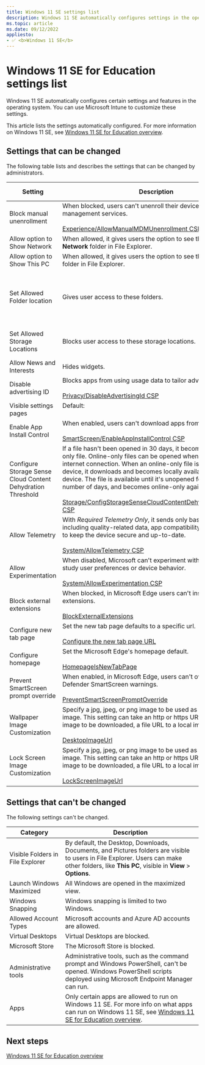 ```yaml
---
title: Windows 11 SE settings list
description: Windows 11 SE automatically configures settings in the operating system. Learn more about the settings you can control and manage, and the settings you can't change.
ms.topic: article
ms.date: 09/12/2022
appliesto:
- ✅ <b>Windows 11 SE</b>
---
```


# Windows 11 SE for Education settings list

Windows 11 SE automatically configures certain settings and features in the operating system. You can use Microsoft Intune to customize these settings.

This article lists the settings automatically configured. For more information on Windows 11 SE, see [Windows 11 SE for Education overview](windows-11-se-overview.md).

## Settings that can be changed

The following table lists and describes the settings that can be changed by administrators.

| Setting  | Description | Default Value |
| --- | --- | --- |
| Block manual unenrollment  | When blocked, users can't unenroll their devices from device management services. <br/> <br/> [Experience/AllowManualMDMUnenrollment CSP](/windows/client-management/mdm/policy-csp-experience#experience-allowmanualmdmunenrollment) | Blocked |
| Allow option to Show Network  | When allowed, it gives users the option to see the **Show Network** folder in File Explorer. | Allowed |
| Allow option to Show This PC  | When allowed, it gives users the option to see the **Show This PC** folder in File Explorer. | Allowed |
| Set Allowed Folder location  | Gives user access to these folders. | Default folders: Documents, Desktop, Pictures, and Downloads |
| Set Allowed Storage Locations  | Blocks user access to these storage locations. | Blocks local drives and network drives |
| Allow News and Interests | Hides widgets. | Hide |
| Disable advertising ID  | Blocks apps from using usage data to tailor advertisements. <br/> <br/> [Privacy/DisableAdvertisingId CSP](/windows/client-management/mdm/policy-csp-privacy#privacy-disableadvertisingid) | Disabled |
| Visible settings pages  | Default: <br/> <br/> ||
| Enable App Install Control  | When enabled, users can't download apps from the internet.<br/> <br/> [SmartScreen/EnableAppInstallControl CSP](/windows/client-management/mdm/policy-csp-smartscreen#smartscreen-enableappinstallcontrol)| Enabled |
| Configure Storage Sense Cloud Content Dehydration Threshold | If a file hasn't been opened in 30 days, it becomes an online-only file. Online-only files can be opened when there's an internet connection. When an online-only file is opened on a device, it downloads and becomes locally available on that device. The file is available until it's unopened for the specified number of days, and becomes online-only again. <br/> <br/> [Storage/ConfigStorageSenseCloudContentDehydrationThreshold CSP](/windows/client-management/mdm/policy-csp-storage#storage-configstoragesensecloudcontentdehydrationthreshold) | 30 days |
| Allow Telemetry  | With *Required Telemetry Only*, it sends only basic device info, including quality-related data, app compatibility, and similar data to keep the device secure and up-to-date. <br/> <br/> [System/AllowTelemetry CSP](/windows/client-management/mdm/policy-csp-system#system-allowtelemetry) | Required Telemetry Only |
| Allow Experimentation  | When disabled, Microsoft can't experiment with the product to study user preferences or device behavior. <br/> <br/>[System/AllowExperimentation CSP](/windows/client-management/mdm/policy-csp-system#system-allowexperimentation) | Disabled |
| Block external extensions  | When blocked, in Microsoft Edge users can't install external extensions. <br/> <br/> [BlockExternalExtensions](/DeployEdge/microsoft-edge-policies#blockexternalextensions) | Blocked |
| Configure new tab page  | Set the new tab page defaults to a specific url. <br/> <br/> [Configure the new tab page URL](/DeployEdge/microsoft-edge-policies#configure-the-new-tab-page-url) | `Office.com` |
| Configure homepage  | Set the Microsoft Edge's homepage default. <br/> <br/> [HomepageIsNewTabPage](/DeployEdge/microsoft-edge-policies#homepageisnewtabpage) | `Office.com` |
| Prevent SmartScreen prompt override  | When enabled, in Microsoft Edge, users can't override Windows Defender SmartScreen warnings. <br/> <br/>[PreventSmartScreenPromptOverride](/DeployEdge/microsoft-edge-policies#preventsmartscreenpromptoverride) | Enabled |
| Wallpaper Image Customization  | Specify a jpg, jpeg, or png image to be used as the desktop image. This setting can take an http or https URL to a remote image to be downloaded, a file URL to a local image. <br/> <br/>[DesktopImageUrl](/windows/client-management/mdm/personalization-csp) | Not configured |
| Lock Screen Image Customization  | Specify a jpg, jpeg, or png image to be used as lock screen image. This setting can take an http or https URL to a remote image to be downloaded, a file URL to a local image. <br/> <br/>[LockScreenImageUrl](/windows/client-management/mdm/personalization-csp) | Not configured |

## Settings that can't be changed

The following settings can't be changed.

| Category  | Description |
| --- | --- |
| Visible Folders in File Explorer | By default, the Desktop, Downloads, Documents, and Pictures folders are visible to users in File Explorer. Users can make other folders, like **This PC**, visible in **View** > **Options**. |
| Launch Windows Maximized  | All Windows are opened in the maximized view.  |
| Windows Snapping  | Windows snapping is limited to two Windows.  |
| Allowed Account Types  | Microsoft accounts and Azure AD accounts are allowed. |
| Virtual Desktops  | Virtual Desktops are blocked. |
| Microsoft Store  | The Microsoft Store is blocked. |
| Administrative tools  | Administrative tools, such as the command prompt and Windows PowerShell, can't be opened. Windows PowerShell scripts deployed using Microsoft Endpoint Manager can run. |
| Apps  | Only certain apps are allowed to run on Windows 11 SE. For more info on what apps can run on Windows 11 SE, see [Windows 11 SE for Education overview](windows-11-se-overview.md).  |

## Next steps

[Windows 11 SE for Education overview](windows-11-se-overview.md)
